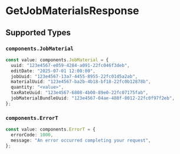 # GetJobMaterialsResponse


## Supported Types

### `components.JobMaterial`

```typescript
const value: components.JobMaterial = {
  uuid: "123e4567-e059-4284-a091-22fc046f3deb",
  editDate: "2025-07-01 12:00:00",
  jobUuid: "123e4567-13a7-4455-8955-22fc01d5a2ab",
  materialUuid: "123e4567-ba2b-4b18-bf18-22fc0b12878b",
  quantity: "<value>",
  taxRateUuid: "123e4567-6808-4b00-89e0-22fc07175fab",
  jobMaterialBundleUuid: "123e4567-04ae-488f-8012-22fc0f97f2eb",
};
```

### `components.ErrorT`

```typescript
const value: components.ErrorT = {
  errorCode: 1000,
  message: "An error occurred completing your request",
};
```

